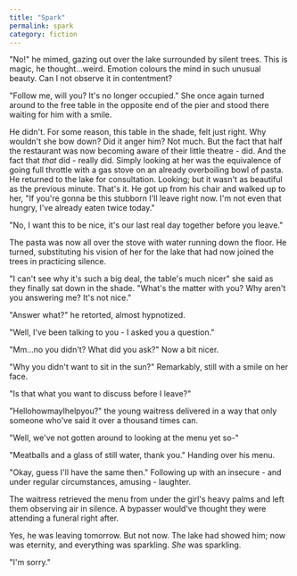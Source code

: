 ```yaml
---
title: "Spark"
permalink: spark
category: fiction
---
```


"No!" he mimed, gazing out over the lake surrounded by silent trees. This is magic, he thought...weird. Emotion colours the mind in such unusual beauty. Can I not observe it in contentment?

"Follow me, will you? It's no longer occupied." She once again turned around to the free table in the opposite end of the pier and stood there waiting for him with a smile.

He didn't. For some reason, this table in the shade, felt just right. Why wouldn't she bow down? Did it anger him? Not much. But the fact that half the restaurant was now becoming aware of their little theatre - did. And the fact that *that* did - really did. Simply looking at her was the equivalence of going full throttle with a gas stove on an already overboiling bowl of pasta. He returned to the lake for consultation. Looking; but it wasn't as beautiful as the previous minute. That's it. He got up from his chair and walked up to her, "If you're gonna be this stubborn I'll leave right now. I'm not even that hungry, I've already eaten twice today."

"No, I want this to be nice, it's our last real day together before you leave."

The pasta was now all over the stove with water running down the floor. He turned, substituting his vision of her for the lake that had now joined the trees in practicing silence.

"I can't see why it's such a big deal, the table's much nicer" she said as they finally sat down in the shade. "What's the matter with you? Why aren't you answering me? It's not nice."

"Answer what?" he retorted, almost hypnotized.

"Well, I've been talking to you - I asked you a question."

"Mm...no you didn't? What did you ask?" Now a bit nicer.

"Why you didn't want to sit in the sun?" Remarkably, still with a smile on her face.

"Is that what you want to discuss before I leave?"

"HellohowmayIhelpyou?" the young waitress delivered in a way that only someone who've said it over a thousand times can.

"Well, we've not gotten around to looking at the menu yet so-"

"Meatballs and a glass of still water, thank you." Handing over his menu.

"Okay, guess I'll have the same then." Following up with an insecure - and under regular circumstances, amusing - laughter.

The waitress retrieved the menu from under the girl's heavy palms and left them observing air in silence. A bypasser would've thought they were attending a funeral right after.

Yes, he was leaving tomorrow. But not now. The lake had showed him; now was eternity, and everything was sparkling. *She* was sparkling.

"I'm sorry."
